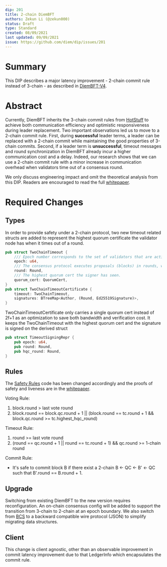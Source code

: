 ```yaml
---
dip: 201
title: 2-chain DiemBFT
authors: Zekun Li (@zekun000)
status: Draft
type: Standard
created: 08/09/2021
last updated: 09/09/2021
issue: https://github.com/diem/dip/issues/201
---
```


# Summary

This DIP describes a major latency improvement - 2-chain commit rule instead of 3-chain - as described in  [DiemBFT-V4](./DiemBFT-V4.pdf).

# Abstract

Currently, DiemBFT inherits the 3-chain commit rules from [HotStuff](https://dl.acm.org/doi/pdf/10.1145/3293611.3331591) to achieve both communication efficiency and optimistic responsiveness during leader replacement. Two important observations led us to move to a 2-chain commit rule. First, during **successful** leader terms, a leader can be replaced with a 2-chain commit while maintaining the good properties of 3-chain commits. Second, if a leader term is **unsuccessful**, timeout messages and round synchronization in DiemBFT already incur a higher communication cost and a delay. Indeed, our research shows that we can use a 2-chain commit rule with a minor increase in communication overhead when validators time out of a consensus round.

We only discuss engineering impact and omit the theoretical analysis from this DIP. Readers are encouraged to read the full [whitepaper](./DiemBFT-V4.pdf).

# Required Changes

## Types
In order to provide safety under a 2-chain protocol, two new timeout related structs are added to represent the highest quorum certificate the validator node has when it times out of a round.

```rust
pub struct TwoChainTimeout {
    /// Epoch number corresponds to the set of validators that are active for this round.
    epoch: u64,
    /// The consensus protocol executes proposals (blocks) in rounds, which monotonically increase per epoch.
    round: Round,
    /// The highest quorum cert the signer has seen.
    quorum_cert: QuorumCert,
}
pub struct TwoChainTimeoutCertificate {
    timeout: TwoChainTimeout,
    signatures: BTreeMap<Author, (Round, Ed25519Signature)>,
}
```

TwoChainTimeoutCertificate only carries a single quorum cert instead of 2f+1 as an optimization to save both bandwidth and verification cost.
It keeps the TwoChainTimeout with the highest quorum cert and the signature is signed on the derived struct
```rust
pub struct TimeoutSigningRepr {
    pub epoch: u64,
    pub round: Round,
    pub hqc_round: Round,
}
```

## Rules
The [Safety Rules](https://github.com/diem/diem/tree/main/consensus/safety-rules) code has been changed accordingly and the proofs of safety and liveness are in the [whitepaper](./DiemBFT-V4.pdf).

Voting Rule:
1. block.round > last vote round
2. block.round == block.qc.round + 1 || (block.round == tc.round + 1 && block.qc.round >= tc.highest_hqc_round)

Timeout Rule:
1. round >= last vote round
2. (round == qc.round + 1 || round == tc.round + 1) && qc.round >= 1-chain round

Commit Rule:
 - It's safe to commit block B if there exist a 2-chain B <- QC <- B' <- QC  such that B'.round == B.round + 1.

## Upgrade
Switching from existing DiemBFT to the new version requires reconfiguration. An on-chain consensus config will be added to support the transition from 3-chain to 2-chain at an epoch boundary. 
We also switch from [BCS](https://github.com/diem/bcs) to a backward compatible wire protocol (JSON) to simplify migrating data structures.

## Client

This change is client agnostic, other than an observable improvement in commit latency improvement due to that LedgerInfo which encapsulates the commit rule.
